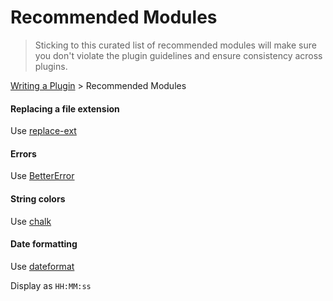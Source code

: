 # Recommended Modules

> Sticking to this curated list of recommended modules will make sure you don't violate the plugin guidelines and ensure consistency across plugins.

[Writing a Plugin](README.md) > Recommended Modules

#### Replacing a file extension

Use [replace-ext](https://github.com/wearefractal/replace-ext)

#### Errors

Use [BetterError](https://github.com/wearefractal/BetterError)

#### String colors

Use [chalk](https://github.com/sindresorhus/chalk)

#### Date formatting

Use [dateformat](https://github.com/felixge/node-dateformat)

Display as `HH:MM:ss`
